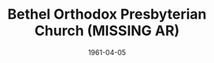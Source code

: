 ---
date: &id001 1961-04-05
end_date: null
location:
  address: Grand Junction
  city: MISSING
  state: AR
minister:
- end: 1961-12-31
  name: Jonathan Male
  start: 1961-01-01
  type: Pastor
- end: 1968-12-31
  name: John Verhage
  start: 1962-01-01
  type: Pastor
- end: 1970-12-31
  name: Paul Doepke
  start: 1969-01-01
  type: Pastor
- end: 1978-12-31
  name: Donald Duff
  start: 1972-01-01
  type: Pastor
- end: 1983-12-31
  name: William Bomer
  start: 1979-01-01
  type: Pastor
- end: 1987-09-23
  name: C. Don Darling
  start: 1983-01-01
  type: Supply Pastor
ministers:
- Jonathan Male
- John Verhage
- Paul Doepke
- Donald Duff
- William Bomer
- C. Don Darling
name: Bethel Orthodox Presbyterian Church
names: null
origination_date: *id001
raw_data: "AR    Grand Junction\n\nBethel Orthodox Presbyterian Church  (April 5,\
  \ 1961\u2013 September 23, 1987)\nPastors: Jonathan Male, 1961\nJohn Verhage, 1962\u2013\
  68\nPaul Doepke, 1969\u201370\nDonald Duff, 1972\u201378\nWilliam Bomer, 1979\u2013\
  83\nC. Don Darling (Supply from the PCA), 1983\u201387"
received_from: null
states:
- AR
status:
  active: false
  end_date: 1987-09-23
  reason: null
  received_from: null
  withdrawal_to: null
title: Bethel Orthodox Presbyterian Church (MISSING AR)
year_established:
- 1961

---